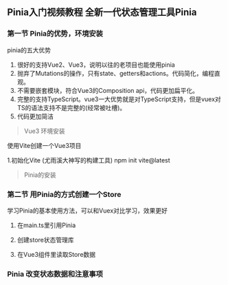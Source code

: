 ## Pinia入门视频教程 全新一代状态管理工具Pinia

### 第一节 Pinia的优势，环境安装

pinia的五大优势

1. 很好的支持Vue2、Vue3，说明以往的老项目也能使用pinia
2. 抛弃了Mutations的操作，只有state、getters和actions。代码简化，编程直观。
3. 不需要嵌套模块，符合Vue3的Composition api，代码更加扁平化。
4. 完整的支持TypeScript。vue3一大优势就是对TypeScript支持，但是vuex对TS的语法支持不是完整的(经常被吐槽)。
5. 代码更加简洁

>Vue3 环境安装

使用Vite创建一个Vue3项目

1.初始化Vite (尤雨溪大神写的构建工具)
npm init vite@latest

>Pinia的安装


### 第二节 用Pinia的方式创建一个Store
学习Pinia的基本使用方法，可以和Vuex对比学习，效果更好

1. 在main.ts里引用Pinia

2. 创建store状态管理库

3. 在Vue3组件里读取Store数据

### Pinia 改变状态数据和注意事项



